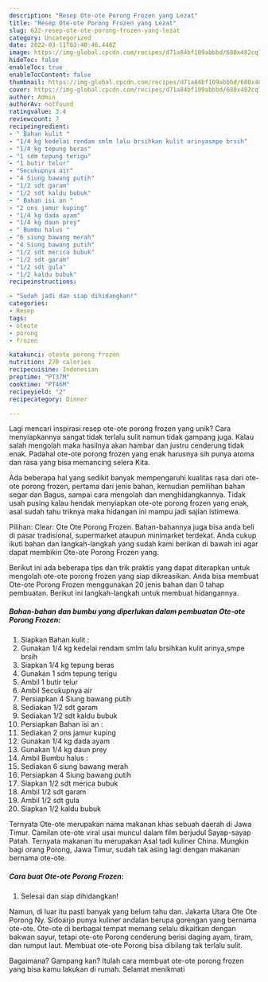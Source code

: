 ```yaml
---
description: "Resep Ote-ote Porong Frozen yang Lezat"
title: "Resep Ote-ote Porong Frozen yang Lezat"
slug: 622-resep-ote-ote-porong-frozen-yang-lezat
category: Uncategorized
date: 2022-03-11T03:40:46.440Z
image: https://img-global.cpcdn.com/recipes/d71a84bf109abbbd/680x482cq70/ote-ote-porong-frozen-foto-resep-utama.jpg
hideToc: false
enableToc: true
enableTocContent: false
thumbnail: https://img-global.cpcdn.com/recipes/d71a84bf109abbbd/680x482cq70/ote-ote-porong-frozen-foto-resep-utama.jpg
cover: https://img-global.cpcdn.com/recipes/d71a84bf109abbbd/680x482cq70/ote-ote-porong-frozen-foto-resep-utama.jpg
author: Admin
authorAv: notfound
ratingvalue: 3.4
reviewcount: 7
recipeingredient:
- " Bahan kulit "
- "1/4 kg kedelai rendam smlm lalu brsihkan kulit arinyasmpe brsih"
- "1/4 kg tepung beras"
- "1 sdm tepung terigu"
- "1 butir telur"
- "Secukupnya air"
- "4 Siung bawang putih"
- "1/2 sdt garam"
- "1/2 sdt kaldu bubuk"
- " Bahan isi an "
- "2 ons jamur kuping"
- "1/4 kg dada ayam"
- "1/4 kg daun prey"
- " Bumbu halus "
- "6 siung bawang merah"
- "4 Siung bawang putih"
- "1/2 sdt merica bubuk"
- "1/2 sdt garam"
- "1/2 sdt gula"
- "1/2 kaldu bubuk"
recipeinstructions:

- "Sudah jadi dan siap dihidangkan!"
categories:
- Resep
tags:
- oteote
- porong
- frozen

katakunci: oteote porong frozen 
nutrition: 270 calories
recipecuisine: Indonesian
preptime: "PT37M"
cooktime: "PT46M"
recipeyield: "2"
recipecategory: Dinner

---
```





Lagi mencari inspirasi resep ote-ote porong frozen yang unik? Cara menyiapkannya sangat tidak terlalu sulit namun tidak gampang juga. Kalau salah mengolah maka hasilnya akan hambar dan justru cenderung tidak enak. Padahal ote-ote porong frozen yang enak harusnya sih punya aroma dan rasa yang bisa memancing selera Kita.





Ada beberapa hal yang sedikit banyak mempengaruhi kualitas rasa dari ote-ote porong frozen, pertama dari jenis bahan, kemudian pemilihan bahan segar dan Bagus, sampai cara mengolah dan menghidangkannya. Tidak usah pusing kalau hendak menyiapkan ote-ote porong frozen yang enak,      asal sudah tahu triknya maka hidangan ini mampu jadi sajian istimewa.














Pilihan: Clear: Ote Ote Porong Frozen. Bahan-bahannya juga bisa anda beli di pasar tradisional, supermarket ataupun minimarket terdekat. Anda cukup ikuti bahan dan langkah-langkah yang sudah kami berikan di bawah ini agar dapat membikin Ote-ote Porong Frozen yang.






Berikut ini ada beberapa tips dan trik praktis yang dapat diterapkan untuk mengolah ote-ote porong frozen yang siap dikreasikan. Anda bisa membuat Ote-ote Porong Frozen menggunakan 20 jenis bahan dan 0 tahap pembuatan. Berikut ini langkah-langkah untuk membuat hidangannya.

<!--inarticleads1-->

##### Bahan-bahan dan bumbu yang diperlukan dalam pembuatan Ote-ote Porong Frozen:

1. Siapkan  Bahan kulit :
1. Gunakan 1/4 kg kedelai rendam smlm lalu brsihkan kulit arinya,smpe brsih
1. Siapkan 1/4 kg tepung beras
1. Gunakan 1 sdm tepung terigu
1. Ambil 1 butir telur
1. Ambil Secukupnya air
1. Persiapkan 4 Siung bawang putih
1. Sediakan 1/2 sdt garam
1. Sediakan 1/2 sdt kaldu bubuk
1. Persiapkan  Bahan isi an :
1. Sediakan 2 ons jamur kuping
1. Gunakan 1/4 kg dada ayam
1. Gunakan 1/4 kg daun prey
1. Ambil  Bumbu halus :
1. Sediakan 6 siung bawang merah
1. Persiapkan 4 Siung bawang putih
1. Siapkan 1/2 sdt merica bubuk
1. Ambil 1/2 sdt garam
1. Ambil 1/2 sdt gula
1. Siapkan 1/2 kaldu bubuk


Ternyata Ote-ote merupakan nama makanan khas sebuah daerah di Jawa Timur. Camilan ote-ote viral usai muncul dalam film berjudul Sayap-sayap Patah. Ternyata makanan itu merupakan Asal tadi kuliner China. Mungkin bagi orang Porong, Jawa Timur, sudah tak asing lagi dengan makanan bernama ote-ote. 

<!--inarticleads2-->

##### Cara buat Ote-ote Porong Frozen:


1. Selesai dan siap dihidangkan!

Namun, di luar itu pasti banyak yang belum tahu dan. Jakarta Utara Ote Ote Porong Ny. Sidoarjo punya kuliner andalan berupa gorengan yang bernama ote-ote. Ote-ote di berbagai tempat memang selalu dikaitkan dengan bakwan sayur, tetapi ote-ote Porong cenderung berisi daging ayam, tiram, dan rumput laut. Membuat ote-ote Porong bisa dibilang tak terlalu sulit. 

Bagaimana? Gampang kan? Itulah cara membuat ote-ote porong frozen yang bisa kamu lakukan di rumah. Selamat menikmati
